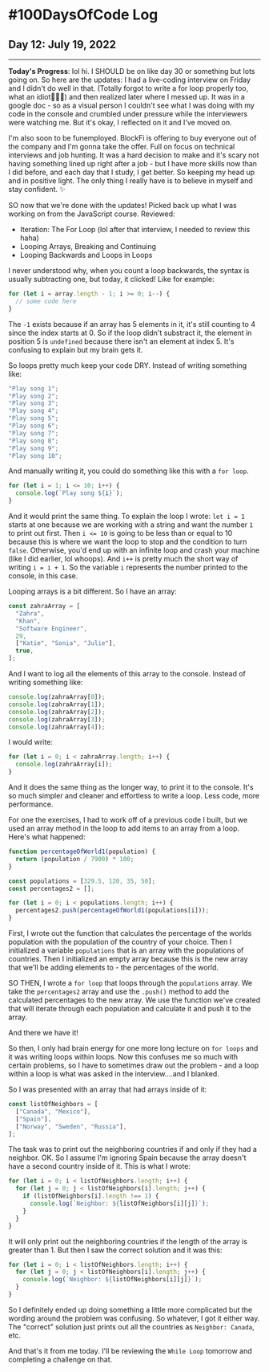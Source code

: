 # #100DaysOfCode Log

## Day 12: July 19, 2022

<hr>

**Today's Progress**: lol hi. I SHOULD be on like day 30 or something but lots going on. So here are the updates: I had a live-coding interview on Friday and I didn't do well in that. (Totally forgot to write a for loop properly too, what an idiot🤦🏽‍♀️) and then realized later where I messed up. It was in a google doc - so as a visual person I couldn't see what I was doing with my code in the console and crumbled under pressure while the interviewers were watching me. But it's okay, I reflected on it and I've moved on.

I'm also soon to be funemployed. BlockFi is offering to buy everyone out of the company and I'm gonna take the offer. Full on focus on technical interviews and job hunting. It was a hard decision to make and it's scary not having something lined up right after a job - but I have more skills now than I did before, and each day that I study, I get better. So keeping my head up and in positive light. The only thing I really have is to believe in myself and stay confident. ✨

SO now that we're done with the updates! Picked back up what I was working on from the JavaScript course. Reviewed:

- Iteration: The For Loop (lol after that interview, I needed to review this haha)
- Looping Arrays, Breaking and Continuing
- Looping Backwards and Loops in Loops

I never understood why, when you count a loop backwards, the syntax is usually subtracting one, but today, it clicked! Like for example:

```javascript
for (let i = array.length - 1; i >= 0; i--) {
  // some code here
}
```

The `-1` exists because if an array has 5 elements in it, it's still counting to 4 since the index starts at 0. So if the loop didn't substract it, the element in position 5 is `undefined` because there isn't an element at index 5. It's confusing to explain but my brain gets it.

So loops pretty much keep your code DRY. Instead of writing something like:

```javascript
"Play song 1";
"Play song 2";
"Play song 3";
"Play song 4";
"Play song 5";
"Play song 6";
"Play song 7";
"Play song 8";
"Play song 9";
"Play song 10";
```

And manually writing it, you could do something like this with a `for loop`.

```javascript
for (let i = 1; i <= 10; i++) {
  console.log(`Play song ${i}`);
}
```

And it would print the same thing. To explain the loop I wrote: `let i = 1` starts at one because we are working with a string and want the number `1` to print out first. Then `i <= 10` is going to be less than or equal to 10 because this is where we want the loop to stop and the condition to turn `false`. Otherwise, you'd end up with an infinite loop and crash your machine (like I did earlier, lol whoops). And `i++` is pretty much the short way of writing `i = i + 1`. So the variable `i` represents the number printed to the console, in this case.

Looping arrays is a bit different. So I have an array:

```javascript
const zahraArray = [
  "Zahra",
  "Khan",
  "Software Engineer",
  29,
  ["Katie", "Sonia", "Julie"],
  true,
];
```

And I want to log all the elements of this array to the console. Instead of writing something like:

```javascript
console.log(zahraArray[0]);
console.log(zahraArray[1]);
console.log(zahraArray[2]);
console.log(zahraArray[3]);
console.log(zahraArray[4]);
```

I would write:

```javascript
for (let i = 0; i < zahraArray.length; i++) {
  console.log(zahraArray[i]);
}
```

And it does the same thing as the longer way, to print it to the console. It's so much simpler and cleaner and effortless to write a loop. Less code, more performance.

For one the exercises, I had to work off of a previous code I built, but we used an array method in the loop to add items to an array from a loop. Here's what happened:

```javascript
function percentageOfWorld1(population) {
  return (population / 7900) * 100;
}

const populations = [329.5, 120, 35, 50];
const percentages2 = [];

for (let i = 0; i < populations.length; i++) {
  percentages2.push(percentageOfWorld1(populations[i]));
}
```

First, I wrote out the function that calculates the percentage of the worlds population with the population of the country of your choice. Then I initialized a variable `populations` that is an array with the populations of countries. Then I initialized an empty array because this is the new array that we'll be adding elements to - the percentages of the world.

SO THEN, I wrote a `for loop` that loops through the `populations` array. We take the `percentages2` array and use the `.push()` method to add the calculated percentages to the new array. We use the function we've created that will iterate through each population and calculate it and push it to the array.

And there we have it!

So then, I only had brain energy for one more long lecture on `for loops` and it was writing loops within loops. Now this confuses me so much with certain problems, so I have to sometimes draw out the problem - and a loop within a loop is what was asked in the interview....and I blanked.

So I was presented with an array that had arrays inside of it:

```javascript
const listOfNeighbors = [
  ["Canada", "Mexico"],
  ["Spain"],
  ["Norway", "Sweden", "Russia"],
];
```

The task was to print out the neighboring countries if and only if they had a neighbor. OK. So I assume I'm ignoring Spain because the array doesn't have a second country inside of it. This is what I wrote:

```javascript
for (let i = 0; i < listOfNeighbors.length; i++) {
  for (let j = 0; j < listOfNeighbors[i].length; j++) {
    if (listOfNeighbors[i].length !== 1) {
      console.log(`Neighbor: ${listOfNeighbors[i][j]}`);
    }
  }
}
```

It will only print out the neighboring countries if the length of the array is greater than 1.
But then I saw the correct solution and it was this:

```javascript
for (let i = 0; i < listOfNeighbors.length; i++) {
  for (let j = 0; j < listOfNeighbors[i].length; j++) {
    console.log(`Neighbor: ${listOfNeighbors[i][j]}`);
  }
}
```

So I definitely ended up doing something a little more complicated but the wording around the problem was confusing. So whatever, I got it either way. The "correct" solution just prints out all the countries as `Neighbor: Canada`, etc.

And that's it from me today. I'll be reviewing the `While Loop` tomorrow and completing a challenge on that.
